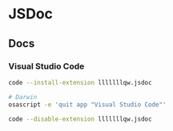 # JSDoc

## Docs

### Visual Studio Code

```sh
code --install-extension lllllllqw.jsdoc
```

```sh
# Darwin
osascript -e 'quit app "Visual Studio Code"'

code --disable-extension lllllllqw.jsdoc
```
